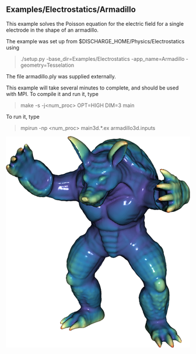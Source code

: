 ## Examples/Electrostatics/Armadillo

This example solves the Poisson equation for the electric field for a single electrode in the shape of an armadillo.

The example was set up from $DISCHARGE_HOME/Physics/Electrostatics using

> ./setup.py -base_dir=Examples/Electrostatics -app_name=Armadillo -geometry=Tesselation

The file armadillo.ply was supplied externally.

This example will take several minutes to complete, and should be used with MPI.
To compile it and run it, type

> make -s -j<num_proc> OPT=HIGH DIM=3 main

To run it, type
> mpirun -np <num_proc> main3d.*.ex armadillo3d.inputs

![Electric field](ElectricField.png)

